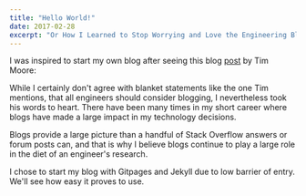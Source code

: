 ```yaml
---
title: "Hello World!"
date: 2017-02-28
excerpt: "Or How I Learned to Stop Worrying and Love the Engineering Blog"
---
```


I was inspired to start my own blog after seeing this blog [post](https://insights.excitingrole.com/why-engineers-should-blog-88ecf97d2628#.2qqauqfjg) by Tim Moore: 


While I certainly don't agree with blanket statements like the one Tim mentions, that all engineers should consider blogging, I nevertheless took his words to heart.
There have been many times in my short career where blogs have made a large impact in my technology decisions.

Blogs provide a large picture than a handful of Stack Overflow answers or forum posts can, and that is why I believe blogs continue to play a large role in the diet of an engineer's research.

I chose to start my blog with Gitpages and Jekyll due to low barrier of entry. We'll see how easy it proves to use.